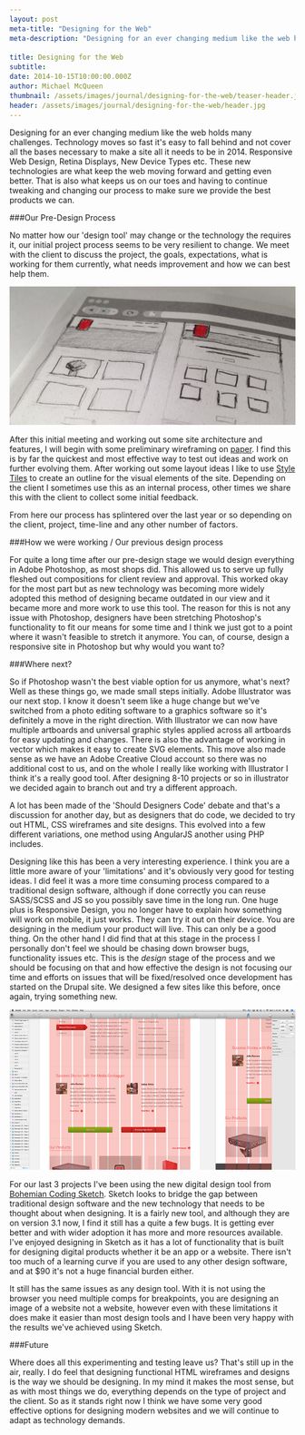 ```yaml
---
layout: post
meta-title: "Designing for the Web"
meta-description: "Designing for an ever changing medium like the web holds many challenges. Technology moves so fast it's easy to fall behind and not cover all the bases necessary to make a site all it needs to be in 2014."

title: Designing for the Web
subtitle: 
date: 2014-10-15T10:00:00.000Z
author: Michael McQueen
thumbnail: /assets/images/journal/designing-for-the-web/teaser-header.jpg
header: /assets/images/journal/designing-for-the-web/header.jpg
---
```


Designing for an ever changing medium like the web holds many challenges. Technology moves so fast it's easy to fall behind and not cover all the bases necessary to make a site all it needs to be in 2014. Responsive Web Design, Retina Displays, New Device Types etc. These new technologies are what keep the web moving forward and getting even better. That is also what keeps us on our toes and having to continue tweaking and changing our process to make sure we provide the best products we can.

###Our Pre-Design Process

No matter how our 'design tool' may change or the technology the requires it, our initial project process seems to be very resilient to change. We meet with the client to discuss the project, the goals, expectations, what is working for them currently, what needs improvement and how we can best help them.

![Sketches](/assets/images/journal/designing-for-the-web/sketches.jpg)

After this initial meeting and working out some site architecture and features, I will begin with some preliminary wireframing on [paper](http://www.uistencils.com/products/responsive-sketch-pad). I find this is by far the quickest and most effective way to test out ideas and work on further evolving them. After working out some layout ideas I like to use [Style Tiles](http://styletil.es/) to create an outline for the visual elements of the site. Depending on the client I sometimes use this as an internal process, other times we share this with the client to collect some initial feedback.

From here our process has splintered over the last year or so depending on the client, project, time-line and any other number of factors.

###How we were working / Our previous design process

For quite a long time after our pre-design stage we would design everything in Adobe Photoshop, as most shops did. This allowed us to serve up fully fleshed out compositions for client review and approval. This worked okay for the most part but as new technology was becoming more widely adopted this method of designing became outdated in our view and it became more and more work to use this tool. The reason for this is not any issue with Photoshop, designers have been stretching Photoshop's functionality to fit our means for some time and I think we just got to a point where it wasn't feasible to stretch it anymore. You can, of course, design a responsive site in Photoshop but why would you want to?

###Where next?

So if Photoshop wasn't the best viable option for us anymore, what's next? Well as these things go, we made small steps initially. Adobe Illustrator was our next stop. I know it doesn't seem like a huge change but we've switched from a photo editing software to a graphics software so it's definitely a move in the right direction. With Illustrator we can now have multiple artboards and universal graphic styles applied across all artboards for easy updating and changes. There is also the advantage of working in vector which makes it easy to create SVG elements. This move also made sense as we have an Adobe Creative Cloud account so there was no additional cost to us, and on the whole I really like working with Illustrator I think it's a really good tool. After designing 8-10 projects or so in illustrator we decided again to branch out and try a different approach.

A lot has been made of the 'Should Designers Code' debate and that's a discussion for another day, but as designers that do code, we decided to try out HTML, CSS wireframes and site designs. This evolved into a few different variations, one method using AngularJS another using PHP includes.

Designing like this has been a very interesting experience. I think you are a little more aware of your 'limitations' and it's obviously very good for testing ideas. I did feel it was a more time consuming process compared to a traditional design software, although if done correctly you can reuse SASS/SCSS and JS so you possibly save time in the long run. One huge plus is Responsive Design, you no longer have to explain how something will work on mobile, it just works. They can try it out on their device. You are designing in the medium your product will live. This can only be a good thing. On the other hand I did find that at this stage in the process I personally don't feel we should be chasing down browser bugs, functionality issues etc. This is the *design* stage of the process and we should be focusing on that and how effective the design is not focusing our time and efforts on issues that will be fixed/resolved once development has started on the Drupal site. We designed a few sites like this before, once again, trying something new.

![Sketch](/assets/images/journal/designing-for-the-web/sketch.jpg)

For our last 3 projects I've been using the new digital design tool from [Bohemian Coding Sketch](http://www.sketchapp.com/). Sketch looks to bridge the gap between traditional design software and the new technology that needs to be thought about when designing. It is a fairly new tool, and although they are on version 3.1 now, I find it still has a quite a few bugs. It is getting ever better and with wider adoption it has more and more resources available. I've enjoyed designing in Sketch as it has a lot of functionality that is built for designing digital products whether it be an app or a website. There isn't too much of a learning curve if you are used to any other design software, and at $90 it's not a huge financial burden either.

It still has the same issues as any design tool. With it is not using the browser you need multiple comps for breakpoints, you are designing an image of a website not a website, however even with these limitations it does make it easier than most design tools and I have been very happy with the results we've achieved using Sketch.

###Future

Where does all this experimenting and testing leave us? That's still up in the air, really. I do feel that designing functional HTML wireframes and designs is the way we should be designing. In my mind it makes the most sense, but as with most things we do, everything depends on the type of project and the client. So as it stands right now I think we have some very good effective options for designing modern websites and we will continue to adapt as technology demands.